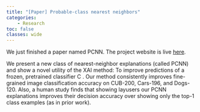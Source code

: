 ```yaml
---
title: "[Paper] Probable-class nearest neighbors"
categories: 
    - Research
toc: false
classes: wide
---
```


We just finished a paper named PCNN. The project website is live [here](https://giangnguyen2412.github.io/PCNN/).

We present a new class of nearest-neighbor explanations (called PCNN) and show a novel utility of the XAI method: To improve predictions of a frozen, pretrained classifier C
. Our method consistently improves fine-grained image classification accuracy on CUB-200, Cars-196, and Dogs-120. Also, a human study finds that showing layusers our PCNN explanations improves their decision accuracy over showing only the top-1 class examples (as in prior work).

